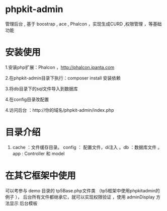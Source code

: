 # phpkit-admin
管理后台  , 基于 boostrap , ace , Phalcon ，实现生成CURD ,权限管理 ，等基础功能

# 安装使用

1.安装php扩展：Phalcon ，http://phalcon.ipanta.com

2.在phpkit-admin目录下执行：composer install 安装依赖

3.将db目录下的sql文件导入到数据库

4.在config目录改配置

4.访问后台 ：http://你的域名/phpkit-admin/index.php


# 目录介绍

1.  cache ：文件缓存目录。   config ： 配置文件，di注入  。db ：数据库文件  。 app : Controller 和 model 


# 在其它框架中使用 

可以考参与 demo 目录的 tp5Base.php文件类 （tp5框架中使用phpkitadmin的例子 ）， 后台所有文件都继承它，就可以实现权限验证 ，使用  adminDisplay 方法显示 后台模板   


 